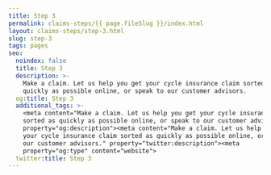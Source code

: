 ```yaml
---
title: Step 3
permalink: claims-steps/{{ page.fileSlug }}/index.html
layout: claims-steps/step-3.html
slug: step-3
tags: pages
seo:
  noindex: false
  title: Step 3
  description: >-
    Make a claim. Let us help you get your cycle insurance claim sorted as
    quickly as possible online, or speak to our customer advisors.
  og:title: Step 3
  additional_tags: >-
    <meta content="Make a claim. Let us help you get your cycle insurance claim
    sorted as quickly as possible online, or speak to our customer advisors."
    property="og:description"><meta content="Make a claim. Let us help you get
    your cycle insurance claim sorted as quickly as possible online, or speak to
    our customer advisors." property="twitter:description"><meta
    property="og:type" content="website">
  twitter:title: Step 3
---
```



